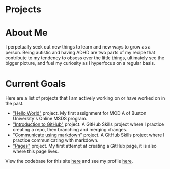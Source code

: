 # Projects

# About Me

I perpetually seek out new things to learn and new ways to grow as a person.  Being autistic and having ADHD are two parts of my recipe that contribute to my tendency to obsess over the little things, ultimately see the bigger picture, and fuel my curiosity as I hyperfocus on a regular basis.  


# Current Goals

Here are a list of projects that I am actively working on or have worked on in the past.

- <a href="https://github.com/cfornesa/hello-world">"Hello World"</a> project.  My first assignment for MOD A of Buston University's Online MSDS program.
- <a href="https://github.com/cfornesa/introduction-to-github">"Introduction to GitHub"</a> project.  A GitHub Skills project where I practice creating a repo, then branching and merging changes.
- <a href="https://github.com/cfornesa/communicate-using-markdown">"Communicate using markdown"</a> project.  A GitHub Skills project where I practice communicating with markdown.
- <a href="https://github.com/cfornesa/pages">"Pages"</a> project.  My first attempt at creating a GitHub page, it is also where this page lives.

View the codebase for this site <a href="https://github.com/cfornesa/pages">here</a> and see my profile <a href="https://cfornesa.github.io/cfornesa">here</a>.

